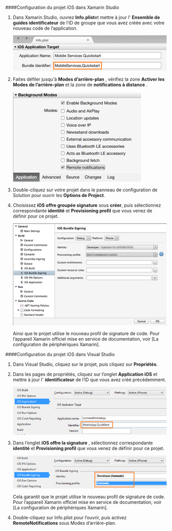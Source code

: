 ####<a name="configuring-the-ios-project-in-xamarin-studio"></a>Configuration du projet iOS dans Xamarin Studio

1. Dans Xamarin.Studio, ouvrez **Info.plist**et mettre à jour l' **Ensemble de guides identificateur** de l’ID de groupe que vous avez créée avec votre nouveau code de l’application.

    ![](./media/app-service-mobile-xamarin-ios-configure-project/mobile-services-ios-push-21.png)

2. Faites défiler jusqu'à **Modes d’arrière-plan** , vérifiez la zone **Activer les Modes de l’arrière-plan** et la zone de **notifications à distance** . 

    ![](./media/app-service-mobile-xamarin-ios-configure-project/mobile-services-ios-push-22.png)

3. Double-cliquez sur votre projet dans le panneau de configuration de Solution pour ouvrir les **Options de Project**.

4.  Choisissez **iOS offre groupée signature** sous **créer**, puis sélectionnez correspondante **identité** et **Provisioning profil** que vous venez de définir pour ce projet. 

    ![](./media/app-service-mobile-xamarin-ios-configure-project/mobile-services-ios-push-20.png)

    Ainsi que le projet utilise le nouveau profil de signature de code. Pour l’appareil Xamarin officiel mise en service de documentation, voir [La configuration de périphériques Xamarin].

####<a name="configuring-the-ios-project-in-visual-studio"></a>Configuration du projet iOS dans Visual Studio

1. Dans Visual Studio, cliquez sur le projet, puis cliquez sur **Propriétés**.

2. Dans les pages de propriétés, cliquez sur l’onglet **Application iOS** et mettre à jour l' **identificateur** de l’ID que vous avez créé précédemment.

    ![](./media/app-service-mobile-xamarin-ios-configure-project/mobile-services-ios-push-23.png)

3. Dans l’onglet **iOS offre la signature** , sélectionnez correspondante **identité** et **Provisioning profil** que vous venez de définir pour ce projet. 

    ![](./media/app-service-mobile-xamarin-ios-configure-project/mobile-services-ios-push-24.png)

    Cela garantit que le projet utilise le nouveau profil de signature de code. Pour l’appareil Xamarin officiel mise en service de documentation, voir [La configuration de périphériques Xamarin].

4. Double-cliquez sur Info.plist pour l’ouvrir, puis activez **RemoteNotifications** sous Modes d’arrière-plan. 



[APPAREIL Xamarin mise en service]: http://developer.xamarin.com/guides/ios/getting_started/installation/device_provisioning/